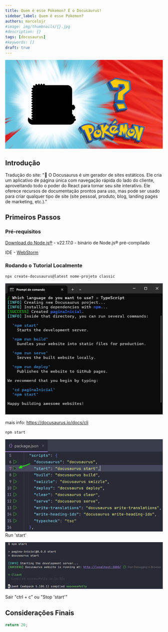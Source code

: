 ```yaml
---
title: Quem é esse Pokemon? É o Docusaurus!
sidebar_label: Quem é esse Pokemon?
authors: marcelojr
#image: img/thumbnails/{}.jpg
#description: {}
tags: [docusaurus]
#keywords: []
draft: true
---
```


![Docusaurus Pokemon](img/docusaurus_pokemon.png)

## Introdução

Tradução do site:
"🧐 O Docusaurus é um gerador de sites estáticos. Ele cria um aplicativo de página única com navegação rápida do lado do cliente, aproveitando todo o poder do React para tornar seu site interativo. Ele oferece recursos de documentação prontos para uso, mas pode ser usado para criar qualquer tipo de site (site pessoal, produto, blog, landing pages de marketing, etc.)."

## Primeiros Passos

### Pré-requisitos

[Download do Node.js®](https://nodejs.org/pt/download/) -
v22.17.0 - binário de Node.js® pré-compilado

IDE - [WebStorm](https://www.jetbrains.com/pt-br/webstorm/download)

### Rodando o Tutorial Localmente

```bash
npx create-docusaurus@latest nome-projeto classic
```

![resultado do comando create](img/cmd_projeto_criado.png)

mais info: https://docusaurus.io/docs/cli

```bash
npm start
```


![start](img/scrpt_start.png)
Run 'start'

![Resultado do comando start](img/bash_npm_start.png)

Sair "ctrl + c" ou "Stop 'start'"


## Considerações Finais

<!-- truncate -->

```js
return 20;
```
